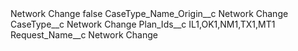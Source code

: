 <?xml version="1.0" encoding="UTF-8"?>
<CustomMetadata xmlns="http://soap.sforce.com/2006/04/metadata" xmlns:xsi="http://www.w3.org/2001/XMLSchema-instance" xmlns:xsd="http://www.w3.org/2001/XMLSchema">
    <label>Network Change</label>
    <protected>false</protected>
    <values>
        <field>CaseType_Name_Origin__c</field>
        <value xsi:type="xsd:string">Network Change</value>
    </values>
    <values>
        <field>CaseType__c</field>
        <value xsi:type="xsd:string">Network Change</value>
    </values>
    <values>
        <field>Plan_Ids__c</field>
        <value xsi:type="xsd:string">IL1,OK1,NM1,TX1,MT1</value>
    </values>
    <values>
        <field>Request_Name__c</field>
        <value xsi:type="xsd:string">Network Change</value>
    </values>
</CustomMetadata>
